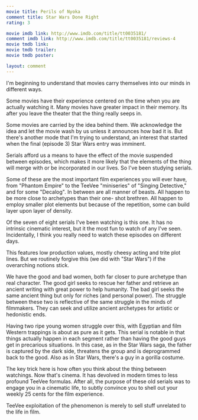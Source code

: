 ```yaml
---
movie title: Perils of Nyoka
comment title: Star Wars Done Right
rating: 3

movie imdb link: http://www.imdb.com/title/tt0035181/
comment imdb link: http://www.imdb.com/title/tt0035181/reviews-4
movie tmdb link: 
movie tmdb trailer: 
movie tmdb poster: 

layout: comment
---
```


I'm beginning to understand that movies carry themselves into our minds in different ways. 

Some movies have their experience centered on the time when you are actually watching it. Many movies have greater impact in their memory. Its after you leave the theater that the thing really seeps in. 

Some movies are carried by the idea behind them. We acknowledge the idea and let the movie wash by us unless it announces how bad it is. But there's another mode that I'm trying to understand, an interest that started when the final (episode 3) Star Wars entry was imminent. 

Serials afford us a means to have the effect of the movie suspended between episodes, which makes it more likely that the elements of the thing will merge with or be incorporated in our lives. So I've been studying serials.

Some of these are the most important film experiences you will ever have, from "Phantom Empire" to the TeeVee "miniseries" of "Singing Detective," and for some "Decalog". In between are all manner of beasts. All happen to be more close to archetypes than their one- shot brethren. All happen to employ smaller plot elements but because of the repetition, some can build layer upon layer of density.

Of the seven of eight serials I've been watching is this one. It has no intrinsic cinematic interest, but it the most fun to watch of any I've seen. Incidentally, I think you really need to watch these episodes on different days.

This features low production values, mostly cheesy acting and trite plot lines. But we routinely forgive this (we did with "Star Wars") if the overarching notions stick.

We have the good and bad women, both far closer to pure archetype than real character. The good girl seeks to rescue her father and retrieve an ancient writing with great power to help humanity. The bad girl seeks the same ancient thing but only for riches (and personal power). The struggle between these two is reflective of the same struggle in the minds of filmmakers. They can seek and utilize ancient archetypes for artistic or hedonistic ends.

Having two ripe young women struggle over this, with Egyptian and film Western trappings is about as pure as it gets. This serial is notable in that things actually happen in each segment rather than having the good guys get in precarious situations. In this case, as in the Star Wars saga, the father is captured by the dark side, threatens the group and is deprogrammed back to the good. Also as in Star Wars, there's a guy in a gorilla costume. 

The key trick here is how often you think about the thing between watchings. Now that's cinema. It has devolved in modern times to less profound TeeVee formulas. After all, the purpose of these old serials was to engage you in a cinematic life, to subtly convince you to shell out your weekly 25 cents for the film experience.

TeeVee exploitation of the phenomenon is merely to sell stuff unrelated to the life in film.